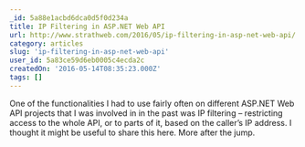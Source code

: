 ```yaml
---
_id: 5a88e1acbd6dca0d5f0d234a
title: IP Filtering in ASP.NET Web API
url: http://www.strathweb.com/2016/05/ip-filtering-in-asp-net-web-api/
category: articles
slug: 'ip-filtering-in-asp-net-web-api'
user_id: 5a83ce59d6eb0005c4ecda2c
createdOn: '2016-05-14T08:35:23.000Z'
tags: []
---
```


One of the functionalities I had to use fairly often on different ASP.NET Web API projects that I was involved in in the past was IP filtering – restricting access to the whole API, or to parts of it, based on the caller’s IP address. I thought it might be useful to share this here. More after the jump.
